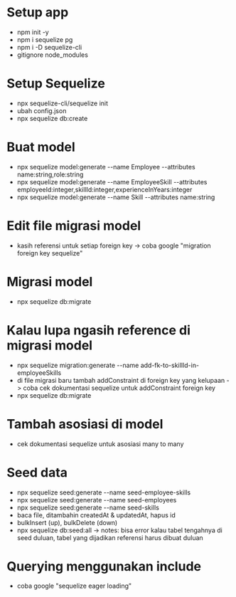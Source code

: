 # Setup app
- npm init -y
- npm i sequelize pg
- npm i -D sequelize-cli
- gitignore node_modules

# Setup Sequelize
- npx sequelize-cli/sequelize init
- ubah config.json
- npx sequelize db:create

# Buat model
- npx sequelize model:generate --name Employee --attributes name:string,role:string
- npx sequelize model:generate --name EmployeeSkill --attributes employeeId:integer,skillId:integer,experienceInYears:integer
- npx sequelize model:generate --name Skill --attributes name:string

# Edit file migrasi model
- kasih referensi untuk setiap foreign key 
    -> coba google "migration foreign key sequelize"

# Migrasi model
- npx sequelize db:migrate

# Kalau lupa ngasih reference di migrasi model
- npx sequelize migration:generate --name add-fk-to-skillId-in-employeeSkills
- di file migrasi baru tambah addConstraint di foreign key yang kelupaan 
    -> coba cek dokumentasi sequelize untuk addConstraint foreign key
- npx sequelize db:migrate

# Tambah asosiasi di model
- cek dokumentasi sequelize untuk asosiasi many to many

# Seed data
- npx sequelize seed:generate --name seed-employee-skills
- npx sequelize seed:generate --name seed-employees
- npx sequelize seed:generate --name seed-skills
- baca file, ditambahin createdAt & updatedAt, hapus id
- bulkInsert (up), bulkDelete (down)
- npx sequelize db:seed:all
    -> notes: bisa error kalau tabel tengahnya di seed duluan, tabel yang dijadikan referensi harus dibuat duluan

# Querying menggunakan include
- coba google "sequelize eager loading"